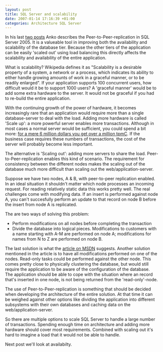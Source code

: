 ```yaml
---
layout: post
title: SQL Server and scalability
date: 2007-01-14 17:16:39 +01:00
categories: Architecture SQL Server
---
```

<P>In his last <A href="http://www.ankoduizer.nl/CommentView,guid,0987d3f4-2529-41b0-9662-c03fefc29811.aspx">two posts</A> Anko describes the Peer-to-Peer-replication in SQL Server 2005. It is a valueable tool in improving both the availability and scalability of the database tier. Because the other tiers of the application can be easily 'scaled out' using load balancing this directly affects the scalability and availability of the entire application.</P>
<P>What is scalability? Wikipedia defines it as "Scalability is a desirable property of a system, a network or a process, which indicates its ability to either handle growing amounts of work in a graceful manner, or to be readily enlarged". If your application supports 100 concurrent users, how difficult would it be to support 1000 users? A 'graceful manner' would be to add some extra hardware to the server. It would not be graceful if you had to re-build the entire application.</P>
<P>With the continuing growth of the power of hardware, it becomes increasingly rare that an application would require more than a single database-server to deal with the load. Adding more hardware is called 'Scale up': a more powerful server enables more transactions. Although in most cases a normal server would be sufficient, you could spend a bit more: <A href="http://www.tpc.org/results/individual_results/HP/hp_orca1tb_win64_ex.pdf">for a mere 6 million dollars you get over a million tpmC</A>. If the business case requires these numbers of transactions, the cost of the server will probably become less important.</P>
<P>The alternative is 'Scaling out': adding more servers to share the load. Peer-to-Peer-replication enables this kind of scenario. The requirement for consistency between the different nodes makes the scaling out of the database much more difficult than scaling out the web/application-server.</P>
<P>Suppose we have two nodes, A & B, with peer-to-peer replication enabled. In an ideal situation it shouldn't matter which node processes an incoming request. For reading relatively static data this works pretty well. The real challenges come with modifying data. If an insert is performed against node A, you can't succesfully perform an update to that record on node B before the insert from node A is replicated.</P>
<P>The are two ways of solving this problem:</P>
<UL>
<LI>Perform modifications on all nodes before completing the transaction 
<LI>Divide the database into logical pieces. Modifications to customers with a name starting with A-M are performed on node A; modifications for names from N to Z are performed on node B. </LI></UL>
<P>The last solution is what the <A href="http://msdn2.microsoft.com/en-us/library/ms151196.aspx">article on MSDN</A> suggests. Another solution mentioned in the article is to have all modifications performed on one of the nodes. Read-only tasks could be performed against the other node. This comes pretty close to physically clustering the database, but would still require the application to be aware of the configuration of the database. The application should be able to cope with the situation where an record that's inserted in one node, is not being returned from the 'read-only'-node.</P>
<P>The use of Peer-to-Peer-replication is something that should be decided when developing the architecture of the entire solution. At that time it can be weighed against other options like dividing the application into different subsystems with their own databases and caching data on the web/application-server.</P>
<P>So there are multiple options to scale SQL Server to handle a large number of transactions. Spending enough time on architecture and adding more hardware should cover most requirements. Combined with scaling out it's hard to imagine a load that it would not be able to handle.</P>
<P>Next post we'll look at availabilty.</P>
